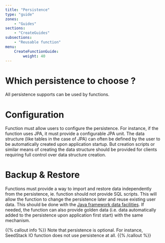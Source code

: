 ```yaml
---
title: "Persistence"
type: "guide"
zones:
    - "Guides"
sections:
    - "CreateGuides"
subsections:
    - "Reusable function"
menu:
    CreateFunctionGuide:
        weight: 40
---
```


# Which persistence to choose ?

All persistence supports can be used by functions.

# Configuration

Function must allow users to configure the persistence. For instance, if the function uses JPA, it must provide a 
configurable JPA unit. The data structure (like tables in the case of JPA) can often be defined by the user to be
automatically created upon application startup. But creation scripts or similar means of creating the data structure 
should be provided for clients requiring full control over data structure creation. 

# Backup & Restore

Functions must provide a way to import and restore data independently from the persistence, ie. function should not provide 
SQL scripts. This will allow the function to change the persistence later and reuse existing user data. This should be 
done with the [Java framework data facilities](/docs/seed/manual/core/data). If needed, the function can also provide 
golden data (i.e. data automatically added to the persistence upon application first start) with the same mechanism.

{{% callout info %}}
Note that persistence is optional. For instance, SeedStack IO function does not use persistence at all.
{{% /callout %}}






